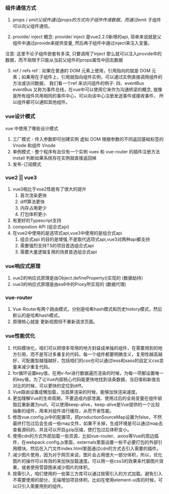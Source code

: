 ### 组件通信方式

1. props / $emit
   父组件通过props的方式向子组件传递数据，而通过$emit 子组件可以向父组件通信。

2. provide/ inject
   概念:
   provide/ inject 是vue2.2.0新增的api, 简单来说就是父组件中通过provide来提供变量, 然后再子组件中通过inject来注入变量。

注意: 这里不论子组件嵌套有多深, 只要调用了inject 那么就可以注入provide中的数据，而不局限于只能从当前父组件的props属性中回去数据

3. ref / refs
   ref：如果在普通的 DOM 元素上使用，引用指向的就是 DOM 元素；如果用在子组件上，引用就指向组件实例，可以通过实例直接调用组件的方法或访问数据， 我们看一个ref 来访问组件的例子:
   四、eventBus
   eventBus  又称为事件总线，在vue中可以使用它来作为沟通桥梁的概念, 就像是所有组件共用相同的事件中心，可以向该中心注册发送事件或接收事件， 所以组件都可以通知其他组件。

### vue设计模式

vue 中使用了哪些设计模式

1. 工厂模式 - 传入参数即可创建实例 虚拟 DOM 根据参数的不同返回基础标签的 Vnode 和组件 Vnode 
2. 单例模式 - 整个程序有且仅有一个实例 vuex 和 vue-router 的插件注册方法 install 判断如果系统存在实例就直接返回掉 
3. 发布-订阅模式 

### vue2 || vue3

1. vue3相比于vue2性能有了很大的提升
      1. 首次渲染更快
      1. diff算法更快
      1. 内存占用更少
      1. 打包体积更小
2. 有更好的Typescript支持
3. compostion API (组合式api)
4. 在vue2中使用的是选项式api,vue3中使用的是组合式api
   1. 组合式api 的目的是增强,不是取代选项式api,vue3对两种api都支持
   1. 需要强烈支持TS的项目首选组合式api
   1. 需要大量逻辑复用的场景首选组合式api

### vue响应式原理

1. vue2的响应式原理是由Object.defineProperty()实现的 (数据劫持）
2. vue3的响应式原理是由es6中的Proxy所实现的 (数据代理)

### vue-router

1. Vue-Router有两个路由模式，分别是哈希hash模式和历史history模式，然后默认的是哈希hash模式。
2. 原理核心就是 更新视图但不重新请求页面。

### vue性能优化

1. 代码模块化，咱们可以把很多常用的地方封装成单独的组件，在需要用到的地方引用，而不是写过多重复的代码，每一个组件都要明确含义，复用性越高越好，可配置型越强越好，包括咱们的css也可以通过less和sass的自定义css变量来减少重复代码。
2. for循环设置key值，在用v-for进行数据遍历渲染的时候，为每一项都设置唯一的key值，为了让Vue内部核心代码能更快地找到该条数据，当旧值和新值去对比的时候，可以更快的定位到diff。
3. Vue路由设置成懒加载，当首屏渲染的时候，能够加快渲染速度。
4. 更加理解Vue的生命周期，不要造成内部泄漏，使用过后的全局变量在组件销毁后重新置为null。可以使用keep-alive，keep-alive是Vue提供的一个比较抽象的组件，用来对组件进行缓存，从而节省性能。
5. 修改vue.config.js中的配置项，把productionSourceMap设置为false，不然最终打包过后会生成一些map文件，如果不关掉，生成环境是可以通过map去查看源码的，并且可以开启gzip压缩，使打包过后体积变小。
6. 使用cdn的方式外部加载一些资源，比如vue-router、axios等Vue的周边插件，在webpack.config.js里面，externals里面设置一些不必要打包的外部引用模块。然后在入门文件index.html里面通过cdn的方式去引入需要的插件。
7. 减少图片使用，因为对于网页来说，图片会占用很大一部分体积，所以，优化图片的操作可以有效的来加快加载速度。可以用一些css3的效果来代替图片效果，或者使用雪碧图来减少图片的体积。
8. 按需引入，咱们使用的一些第三方库可以通过按需引入的方式加载。避免引入不需要使用的部分，无端增加项目体积。比如在使用element-ui库的时候，可以只引入需要用到的组件。